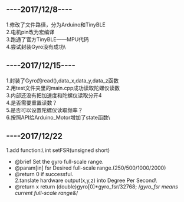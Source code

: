 ----2017/12/8----
-
1.修改了文件路径，分为Arduino和TinyBLE\
2.电机pin改为宏编译\
3.跑通了官方TinyBLE——MPU代码\
4.尝试封装Gyro没有成功\

----2017/12/15----
-
1.封装了Gyro的read(),data_x,data_y,data_z函数\
2.用test文件夹里的main.cpp成功读取陀螺仪读数\
3.内部还没有把加速度和陀螺仪读取分开4\
4.是否需要重置读数？\
5.是否可以设置陀螺仪读取频率？\
6.按照API给Arduino_Motor增加了state函数\

----2017/12/22
-
1.add function:\ 
  int setFSR(unsigned short)
 *  @brief      Set the gyro full-scale range.
 *  @param[in]  fsr Desired full-scale range.(250/500/1000/2000)
 *  @return     0 if successful.\
2.tanslate hardware output(x,y,z) into Degree Per Second\
 * @return x  return (double)gyro[0]*gyro_fsr/32768;  /*gyro_fsr  means current full-scale range&*/
